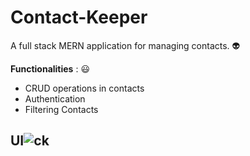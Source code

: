 # Contact-Keeper
A full stack MERN application for managing contacts. :alien:

**Functionalities** : :smiley:

* CRUD operations in contacts 
* Authentication
* Filtering Contacts

## UI![ck](https://user-images.githubusercontent.com/72984307/151571495-a0228df9-0c7a-41eb-9c99-be859776bdb4.png)

